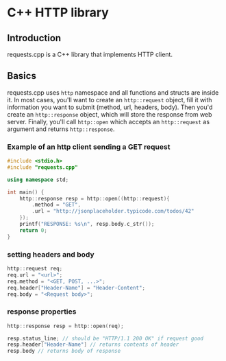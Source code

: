 # C++ HTTP library

## Introduction

requests.cpp is a C++ library that implements HTTP client.

## Basics

requests.cpp uses `http` namespace and all functions and structs are inside it.
In most cases, you'll want to create an `http::request` object, fill it with information you want to submit (method, url, headers, body).
Then you'd create an `http::response` object, which will store the response from web server.
Finally, you'll call `http::open` which accepts an `http::request` as argument and returns `http::response`.

### Example of an http client sending a GET request

```c++
#include <stdio.h>
#include "requests.cpp"

using namespace std;

int main() {
	http::response resp = http::open((http::request){
		.method = "GET",
		.url = "http://jsonplaceholder.typicode.com/todos/42"
	});
	printf("RESPONSE: %s\n", resp.body.c_str());
	return 0;
}
```

### setting headers and body

```c++
http::request req;
req.url = "<url>";
req.method = "<GET, POST, ...>";
req.header["Header-Name"] = "Header-Content";
req.body = "<Request body>";
```
### response properties

```c++
http::response resp = http::open(req);

resp.status_line; // should be "HTTP/1.1 200 OK" if request good
resp.header["Header-Name"] // returns contents of header
resp.body // returns body of response
```
